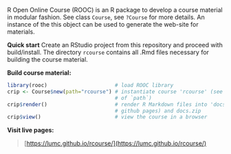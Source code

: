 R Open Online Course (ROOC) is an R package to develop a course material in modular fashion. See class `Course`, see  `?Course` for more details. An instance of the this object can be used to generate the web-site for materials. 


**Quick start** Create an RStudio project from this repository and proceed with build/install. The directory `rcourse` contains all .Rmd files necessary for building the course material.

**Build course material:**

```r
library(rooc)                      # load ROOC library
crip <- Course$new(path="rcourse") # instantiate course 'rcourse' (see below for details
                                   # of `path`)
crip$render()                      # render R Markdown files into 'docs' folder (conform 
                                   # github pages) and docs.zip    
crip$view()                        # view the course in a browser
```


**Visit live pages:**

> [https://lumc.github.io/rcourse/](https://lumc.github.io/rcourse/)
